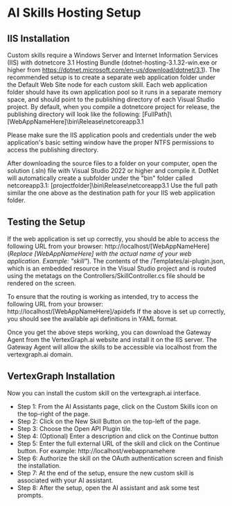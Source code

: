 # AI Skills Hosting Setup

## IIS Installation

Custom skills require a Windows Server and Internet Information Services (IIS) with dotnetcore 3.1 Hosting Bundle (dotnet-hosting-3.1.32-win.exe or higher from https://dotnet.microsoft.com/en-us/download/dotnet/3.1). The recommended setup is to create a separate web application folder under the Default Web Site node for each custom skill. Each web application folder should have its own application pool so it runs in a separate memory space, and should point to the publishing directory of each Visual Studio project. By default, when you compile a dotnetcore project for release, the publishing directory will look like the following:
[FullPath]\\\[WebAppNameHere]\bin\Release\netcoreapp3.1

Please make sure the IIS application pools and credentials under the web application's basic setting window have the proper NTFS permissions to access the publishing directory.

After downloading the source files to a folder on your computer, open the solution (.sln) file with Visual Studio 2022 or higher and compile it. DotNet will automatically create a subfolder under the "bin" folder called netcoreapp3.1:
[projectfolder]\bin\Release\netcoreapp3.1
Use the full path similar the one above as the destination path for your IIS web application folder.

## Testing the Setup

If the web application is set up correctly, you should be able to access the following URL from your browser:
http://localhost/[WebAppNameHere] (*Replace [WebAppNameHere] with the actual name of your web application. Example: "skill"*). The contents of the /Templates/ai-plugin.json, which is an embedded resource in the Visual Studio project and is routed using the metatags on the Controllers/SkillController.cs file should be rendered on the screen.

To ensure that the routing is working as intended, try to access the following URL from your browser:
http://localhost/[WebAppNameHere]/apidefs
If the above is set up correctly, you should see the available api definitions in YAML format.

Once you get the above steps working, you can download the Gateway Agent from the VertexGraph.ai website and install it on the IIS server. The Gateway Agent will allow the skills to be accessible via localhost from the vertexgraph.ai domain.

## VertexGraph Installation

Now you can install the custom skill on the vertexgraph.ai interface.

- Step 1: From the AI Assistants page, click on the Custom Skills icon on the top-right of the page.
- Step 2: Click on the New Skill Button on the top-left of the page.
- Step 3: Choose the Open API Plugin tile.
- Step 4: (Optional) Enter a description and click on the Continue button
- Step 5: Enter the full external URL of the skill and click on the Continue button. For example: http://localhost/webappnamehere
- Step 6: Authorize the skill on the OAuth authentication screen and finish the installation.
- Step 7: At the end of the setup, ensure the new custom skill is associated with your AI assistant.
- Step 8: After the setup, open the AI assistant and ask some test prompts.
